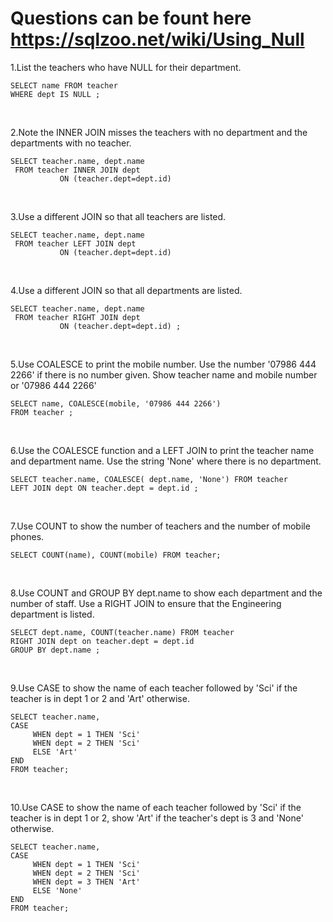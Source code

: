 # Questions can be fount here https://sqlzoo.net/wiki/Using_Null

1.List the teachers who have NULL for their department.
```
SELECT name FROM teacher 
WHERE dept IS NULL ;
```
<br>

2.Note the INNER JOIN misses the teachers with no department and the departments with no teacher.
```
SELECT teacher.name, dept.name
 FROM teacher INNER JOIN dept
           ON (teacher.dept=dept.id)
```
<br>

3.Use a different JOIN so that all teachers are listed.
```
SELECT teacher.name, dept.name
 FROM teacher LEFT JOIN dept
           ON (teacher.dept=dept.id)
```
<br>

4.Use a different JOIN so that all departments are listed.
```
SELECT teacher.name, dept.name
 FROM teacher RIGHT JOIN dept
           ON (teacher.dept=dept.id) ;
```
<br>

5.Use COALESCE to print the mobile number. Use the number '07986 444 2266' if there is no number given. Show teacher name and mobile number or '07986 444 2266'
```
SELECT name, COALESCE(mobile, '07986 444 2266') 
FROM teacher ;
```
<br>

6.Use the COALESCE function and a LEFT JOIN to print the teacher name and department name. Use the string 'None' where there is no department.
```
SELECT teacher.name, COALESCE( dept.name, 'None') FROM teacher
LEFT JOIN dept ON teacher.dept = dept.id ;
```
<br>

7.Use COUNT to show the number of teachers and the number of mobile phones.
```
SELECT COUNT(name), COUNT(mobile) FROM teacher;

```
<br>

8.Use COUNT and GROUP BY dept.name to show each department and the number of staff. Use a RIGHT JOIN to ensure that the Engineering department is listed.
```
SELECT dept.name, COUNT(teacher.name) FROM teacher
RIGHT JOIN dept on teacher.dept = dept.id 
GROUP BY dept.name ;
```
<br>

9.Use CASE to show the name of each teacher followed by 'Sci' if the teacher is in dept 1 or 2 and 'Art' otherwise.
```
SELECT teacher.name, 
CASE 
     WHEN dept = 1 THEN 'Sci'
     WHEN dept = 2 THEN 'Sci'
     ELSE 'Art'
END
FROM teacher;
```
<br>

10.Use CASE to show the name of each teacher followed by 'Sci' if the teacher is in dept 1 or 2, show 'Art' if the teacher's dept is 3 and 'None' otherwise.
```
SELECT teacher.name,
CASE
     WHEN dept = 1 THEN 'Sci'
     WHEN dept = 2 THEN 'Sci'
     WHEN dept = 3 THEN 'Art'
     ELSE 'None'
END
FROM teacher;
```
<br>

